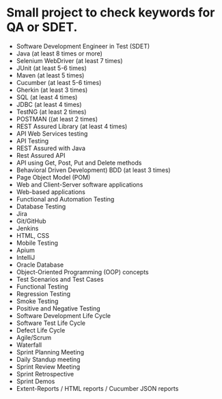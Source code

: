 # Small project to check keywords for QA or SDET.

- Software Development Engineer in Test (SDET)
- Java (at least 8 times or more)
- Selenium WebDriver (at least 7 times)
- JUnit (at least 5-6 times)
- Maven (at least 5 times)
- Cucumber (at least 5-6 times)
- Gherkin (at least 3 times)
- SQL (at least 4 times)
- JDBC  (at least 4 times)
- TestNG (at least 2 times)
- POSTMAN ((at least 2 times)
- REST Assured Library (at least 4 times)
- API Web Services testing
- API Testing
- REST Assured with Java
- Rest Assured API
- API using Get, Post, Put and Delete methods
- Behavioral Driven Development) BDD (at least 3 times)
- Page Object Model (POM)
- Web and Client-Server software applications
- Web-based applications
- Functional and Automation Testing
- Database Testing
- Jira
- Git/GitHub
- Jenkins
- HTML, CSS
- Mobile Testing
- Apium
- IntelliJ
- Oracle Database
- Object-Oriented Programming (OOP) concepts
- Test Scenarios and Test Cases
- Functional Testing
- Regression Testing
- Smoke Testing
- Positive and Negative Testing
- Software Development Life Cycle
- Software Test Life Cycle
- Defect Life Cycle
- Agile/Scrum
- Waterfall
- Sprint Planning Meeting
- Daily Standup meeting
- Sprint Review Meeting
- Sprint Retrospective
- Sprint Demos
- Extent-Reports / HTML reports / Cucumber JSON reports

```